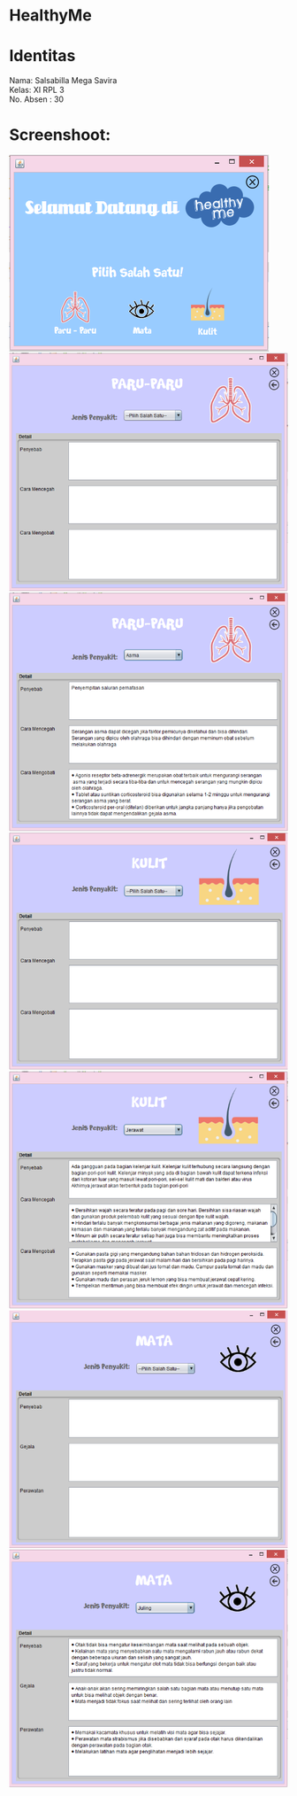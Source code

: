 # HealthyMe

# Identitas

Nama: Salsabilla Mega Savira <br>
Kelas: XI RPL 3 <br>
No. Absen : 30<br>

# Screenshoot:

![Screenshot](https://github.com/salsasavira/HealthyMe/blob/master/a.PNG)
![Screenshot](https://github.com/salsasavira/HealthyMe/blob/master/b.PNG)
![Screenshot](https://github.com/salsasavira/HealthyMe/blob/master/c.PNG)
![Screenshot](https://github.com/salsasavira/HealthyMe/blob/master/d.PNG)
![Screenshot](https://github.com/salsasavira/HealthyMe/blob/master/e.PNG)
![Screenshot](https://github.com/salsasavira/HealthyMe/blob/master/f.PNG)
![Screenshot](https://github.com/salsasavira/HealthyMe/blob/master/g.PNG)


